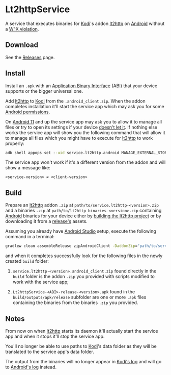 # Lt2httpService

A service that executes binaries for [Kodi](https://github.com/xbmc/xbmc)'s addon [lt2http](https://github.com/ElementumOrg/service.lt2http) on [Android](https://www.android.com/) without a [W^X violation](https://developer.android.com/about/versions/10/behavior-changes-10#execute-permission).

## Download

See the [Releases](https://github.com/StefanIlchev/Lt2httpService/releases) page.

## Install

Install an `.apk` with an [Application Binary Interface](https://en.wikipedia.org/wiki/Application_binary_interface) (ABI) that your device supports or the bigger universal one.

Add [lt2http](https://github.com/ElementumOrg/service.lt2http) to [Kodi](https://github.com/xbmc/xbmc) from the `.android_client.zip`. When the addon completes installation it'll start the service app which may ask you for some [Android permissions](https://support.google.com/googleplay/answer/6270602).

On [Android 11](https://developer.android.com/about/versions/11/privacy/storage#all-files-access) and up the service app may ask you to allow it to manage all files or try to open its settings if your device [doesn't let it](https://issuetracker.google.com/issues/71327396#comment5). If nothing else works the service app will show you the following command that will allow it to manage all files which you might have to execute for [lt2http](https://github.com/ElementumOrg/service.lt2http) to work properly:

```bat
adb shell appops set --uid service.lt2http.android MANAGE_EXTERNAL_STORAGE allow
```

The service app won't work if it's a different version from the addon and will show a message like:

`<service-version> ≠ <client-version>`

## Build

Prepare an [lt2http](https://github.com/ElementumOrg/service.lt2http) addon `.zip` at `path/to/service.lt2http-<version>.zip` and a binaries `.zip` at `path/to/lt2http-binaries-<version>.zip` containing [Android](https://www.android.com/) binaries for your device either by [building the lt2http project](https://github.com/ElementumOrg/service.lt2http#build) or by downloading it from a [release's](https://github.com/ElementumOrg/service.lt2http/releases) assets.

Assuming you already have [Android Studio](https://developer.android.com/studio) setup, execute the following command in a terminal:

```bat
gradlew clean assembleRelease zipAndroidClient -DaddonZip="path/to/service.lt2http-<version>.zip" -DbinariesZip="path/to/lt2http-binaries-<version>.zip"
```

and when it completes successfully look for the following files in the newly created `build` folder:

1. `service.lt2http-<version>.android_client.zip` found directly in the `build` folder is the addon `.zip` you provided with scripts modified to work with the service app;

2. `Lt2httpService-<ABI>-release-<version>.apk` found in the `build/outputs/apk/release` subfolder are one or more `.apk` files containing the binaries from the binaries `.zip` you provided.

## Notes

From now on when [lt2http](https://github.com/ElementumOrg/service.lt2http) starts its daemon it'll actually start the service app and when it stops it'll stop the service app.

You'll no longer be able to use paths to [Kodi](https://github.com/xbmc/xbmc)'s data folder as they will be translated to the service app's data folder.

The output from the binaries will no longer appear in [Kodi's log](https://kodi.wiki/view/Log_file) and will go to [Android's log](https://developer.android.com/studio/command-line/logcat) instead.
